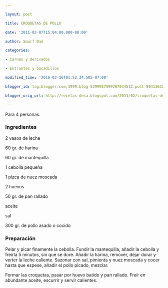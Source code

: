 ```yaml
---

layout: post

title: CROQUETAS DE POLLO

date: '2011-02-07T15:04:00.000-08:00'

author: Smurf Dad

categories:

- Carnes y derivados

- Entrantes y bocadillos

modified_time: '2016-03-16T01:52:34.505-07:00'

blogger_id: tag:blogger.com,1999:blog-5299957599287034512.post-8041363273608186167

blogger_orig_url: http://recetas-desa.blogspot.com/2011/02/croquetas-de-pollo.html

---
```


Para 4 personas.

<h3>Ingredientes</h3>

2 vasos de leche

60 gr. de harina

60 gr. de mantequilla

1 cebolla pequeña

1 pizca de nuez moscada

2 huevos

50 gr. de pan rallado

aceite

sal

300 gr. de pollo asado o cocido

<h3>Preparación</h3>

Pelar y picar finamente la cebolla. Fundir la mantequilla, añadir la cebolla y freírla 5 minutos, sin que se dore. Añadir la harina, remover, dejar dorar y verter la leche caliente. Sazonar con sal, pimienta y nuez moscada y cocer hasta que espese, añadir el pollo picado, mezclar.

Formar las croquetas, pasar por huevo batido y pan rallado. Freír en abundante aceite, escurrir y servir calientes.